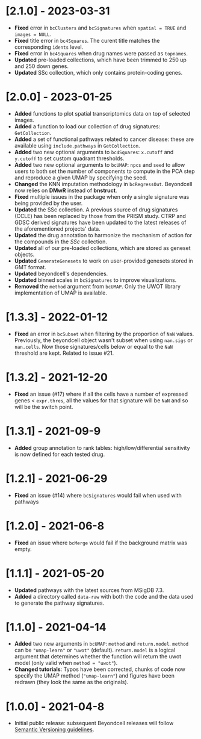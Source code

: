 # [2.1.0] - 2023-03-31
* **Fixed** error in `bcClusters` and `bcSignatures` when `spatial = TRUE` and `images = NULL`.
* **Fixed** title error in `bc4Squares`. The curent title matches the corresponding `idents` level.
* **Fixed** error in `bc4Squares` when drug names were passed as `topnames`.
* **Updated** pre-loaded collections, which have been trimmed to 250 up and 250 down genes.
* **Updated** SSc collection, which only contains protein-coding genes.

# [2.0.0] - 2023-01-25
* **Added** functions to plot spatial transcriptomics data on top of selected images. 
* **Added** a function to load our collection of drug signatures: `GetCollection`.
* **Added** a set of functional pathways related to cancer disease: these are available using `include.pathways` in `GetCollection`.
* **Added** two new optional arguments to  `bc4Squares`: `x.cutoff` and `y.cutoff` to set custom quadrant thresholds. 
* **Added** two new optional arguments to `bcUMAP`: `npcs` and `seed` to allow users to both set the number of components to compute in the PCA step and reproduce a given UMAP by specifying the seed.
* **Changed** the KNN imputation methodology in `bcRegressOut`. Beyondcell now relies on **DMwR** instead of **bnstruct**.
* **Fixed** multiple issues in the package when only a single signature was being provided by the user. 
* **Updated** the SSc collection. A previous source of drug signatures (CCLE) has been replaced by those from the PRISM study. CTRP and GDSC derived signatures have been updated to the latest releases of the aforementioned projects' data. 
* **Updated** the drug annotation to harmonize the mechanism of action for the compounds in the _SSc_ collection.
* **Updated** all of our pre-loaded collections, which are stored as geneset objects. 
* **Updated** `GenerateGenesets`  to work on user-provided genesets stored in GMT format.
* **Updated** beyondcell's dependencies.
* **Updated** binned scales in `bcSignatures` to improve visualizations.
* **Removed** the `method` argument from `bcUMAP`. Only the UWOT library implementation of UMAP is available.

# [1.3.3] - 2022-01-12
* **Fixed** an error in `bcSubset` when filtering by the proportion of `NaN` values. Previously, the beyondcell object wasn't subset when using `nan.sigs` or `nan.cells`. Now those signatures/cells below or equal to the `NaN` threshold are kept. Related to issue #21.

# [1.3.2] - 2021-12-20
* **Fixed** an issue (#17) where if all the cells have a number of expressed genes < `expr.thres`, 
all the values for that signature will be `NaN` and so will be the switch point. 

# [1.3.1] - 2021-09-9
* **Added** group annotation to rank tables: high/low/differential sensitivity is now defined for each tested drug.

# [1.2.1] - 2021-06-29
* **Fixed** an issue (#14) where `bcSignatures` would fail when used with pathways

# [1.2.0] - 2021-06-8
* **Fixed** an issue where `bcMerge` would fail if the background matrix was empty. 

# [1.1.1] - 2021-05-20
* **Updated** pathways with the latest sources from MSigDB 7.3.
* **Added** a directory called `data-raw` with both the code and the data used to generate the pathway signatures. 

# [1.1.0] - 2021-04-14
* **Added** two new arguments in `bcUMAP`: `method` and `return.model`. `method` can be `"umap-learn"` or `"uwot"` (default). `return.model` is a logical argument that determines whether the function will return the uwot model (only valid when `method = "uwot"`).
* **Changed tutorials**: Typos have been corrected, chunks of code now specify the UMAP method (`"umap-learn"`) and figures have been redrawn
(they look the same as the originals).

# [1.0.0] - 2021-04-8
* Initial public release: subsequent Beyondcell releases will follow [Semantic Versioning guidelines](https://semver.org/).
